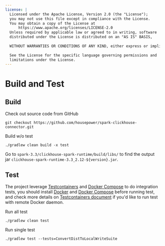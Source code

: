 ```yaml
---
license: |
  Licensed under the Apache License, Version 2.0 (the "License");
  you may not use this file except in compliance with the License.
  You may obtain a copy of the License at
      https://www.apache.org/licenses/LICENSE-2.0
  Unless required by applicable law or agreed to in writing, software
  distributed under the License is distributed on an "AS IS" BASIS,
  
  WITHOUT WARRANTIES OR CONDITIONS OF ANY KIND, either express or implied.
  
  See the License for the specific language governing permissions and
  limitations under the License.
---
```


Build and Test
===

## Build

Check out source code from GitHub

```
git checkout https://github.com/housepower/spark-clickhouse-connector.git
```

Build w/o test

```shell
./gradlew clean build -x test
```

Go to `spark-3.3/clickhouse-spark-runtime/build/libs/` to find the output jar `clickhouse-spark-runtime-3.3_2.12-${version}.jar`.

## Test

The project leverage [Testcontainers](https://www.testcontainers.org/) and [Docker Compose](https://docs.docker.com/compose/)
to do integration tests, you should install [Docker](https://docs.docker.com/get-docker/) and [Docker Compose](https://docs.docker.com/compose/)
before running test, and check more details on [Testcontainers document](https://www.testcontainers.org/) if you'd
like to run test with remote Docker daemon.

Run all test

`./gradlew clean test`

Run single test

`./gradlew test --tests=ConvertDistToLocalWriteSuite`

